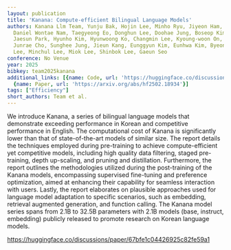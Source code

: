```yaml
---
layout: publication
title: 'Kanana: Compute-efficient Bilingual Language Models'
authors: Kanana Llm Team, Yunju Bak, Hojin Lee, Minho Ryu, Jiyeon Ham, Seungjae Jung,
  Daniel Wontae Nam, Taegyeong Eo, Donghun Lee, Doohae Jung, Boseop Kim, Nayeon Kim,
  Jaesun Park, Hyunho Kim, Hyunwoong Ko, Changmin Lee, Kyoung-woon On, Seulye Baeg,
  Junrae Cho, Sunghee Jung, Jieun Kang, Eunggyun Kim, Eunhwa Kim, Byeongil Ko, Daniel
  Lee, Minchul Lee, Miok Lee, Shinbok Lee, Gaeun Seo
conference: No Venue
year: 2025
bibkey: team2025kanana
additional_links: [{name: Code, url: 'https://huggingface.co/discussions/paper/67bfe1c04426925c82fe59a1'},
  {name: Paper, url: 'https://arxiv.org/abs/hf2502.18934'}]
tags: ["Efficiency"]
short_authors: Team et al.
---
```

We introduce Kanana, a series of bilingual language models that demonstrate exceeding performance in Korean and competitive performance in English. The computational cost of Kanana is significantly lower than that of state-of-the-art models of similar size. The report details the techniques employed during pre-training to achieve compute-efficient yet competitive models, including high quality data filtering, staged pre-training, depth up-scaling, and pruning and distillation. Furthermore, the report outlines the methodologies utilized during the post-training of the Kanana models, encompassing supervised fine-tuning and preference optimization, aimed at enhancing their capability for seamless interaction with users. Lastly, the report elaborates on plausible approaches used for language model adaptation to specific scenarios, such as embedding, retrieval augmented generation, and function calling. The Kanana model series spans from 2.1B to 32.5B parameters with 2.1B models (base, instruct, embedding) publicly released to promote research on Korean language models.

https://huggingface.co/discussions/paper/67bfe1c04426925c82fe59a1